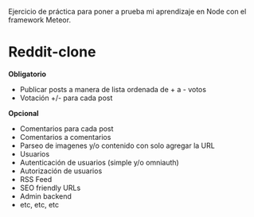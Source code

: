 Ejercicio de práctica para poner a prueba mi aprendizaje en Node con el framework Meteor.

Reddit-clone
============
**Obligatorio**

- Publicar posts a manera de lista ordenada de + a - votos
- Votación +/- para cada post

**Opcional**

 - Comentarios para cada post
 - Comentarios a comentarios
 - Parseo de imagenes y/o contenido con solo agregar la URL
 - Usuarios
 - Autenticación de usuarios (simple y/o omniauth)
 - Autorización de usuarios
 - RSS Feed
 - SEO friendly URLs
 - Admin backend
 - etc, etc, etc